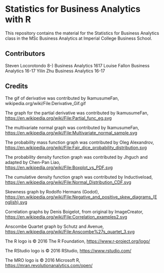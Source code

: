 # Statistics for Business Analytics with R


This repository contains the material for the Statistics for Business Analytics class in the MSc Business Analytics at Imperial College Business School.

## Contributors

Steven Locorotondo 8-) Business Analytics 1617
Louise Fallon Business Analytics 16-17
Yilin Zhu Business Analytics 16-17

## Credits

The gif of derivative was contributed by IkamusumeFan, wikipedia.org/wiki/File:Derivative_Gif.gif

The graph for the partial derivative was contributed by IkamusumeFan,
https://en.wikipedia.org/wiki/File:Partial_func_eg.svg

The multivariate normal graph was contributed by IkamusumeFan, 
https://en.wikipedia.org/wiki/File:Multivariate_normal_sample.svg

The probability mass function graph was contributed by Oleg Alexandrov,
https://en.wikipedia.org/wiki/File:Fair_dice_probability_distribution.svg

The probability density function graph was contributed by Jhguch and adapted by Chen-Pan Liao,
https://en.wikipedia.org/wiki/File:Boxplot_vs_PDF.svg

The cumulative density function graph was contributed by Inductiveload, 
https://en.wikipedia.org/wiki/File:Normal_Distribution_CDF.svg

Skewness graph by Rodolfo Hermans (Godot),
https://en.wikipedia.org/wiki/File:Negative_and_positive_skew_diagrams_(English).svg

Correlation graphs by Denis Boigelot, from original by ImageCreator,
https://en.wikipedia.org/wiki/File:Correlation_examples2.svg

Anscombe Quartet graph by Schutz and Avenue, https://en.wikipedia.org/wiki/File:Anscombe%27s_quartet_3.svg

The R logo is © 2016 The R Foundation, https://www.r-project.org/logo/

The RStudio logo is © 2016 RStudio, https://www.rstudio.com/

The MRO logo is © 2016 Microsoft R, https://mran.revolutionanalytics.com/open/
